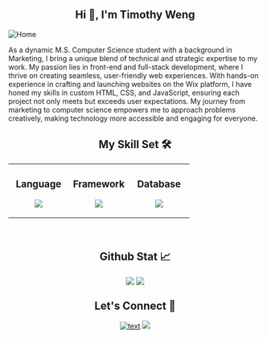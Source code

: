 <h2 align="center"> Hi 👋, I'm Timothy Weng  </h2>



![Home](https://github.com/timothyweng-0606/ColderBear/assets/124215553/24c4bee0-0bcd-4a62-8b5b-3bfef2046181)

<p>As a dynamic M.S. Computer Science student with a background in Marketing, I bring a unique blend of technical and strategic expertise to my work. My passion lies in front-end and full-stack development, where I thrive on creating seamless, user-friendly web experiences. With hands-on experience in crafting and launching websites on the Wix platform, I have honed my skills in custom HTML, CSS, and JavaScript, ensuring each project not only meets but exceeds user expectations. My journey from marketing to computer science empowers me to approach problems creatively, making technology more accessible and engaging for everyone.  </p>

<h2 align="center"> My Skill Set 🛠</h2> 
<div align="center">
<table border="0"><tr><td valign="top" width="33%">



<h3 align="center"> Language </h3> 
<p align="center">
  <a href="https://skillicons.dev">
    <img src="https://skillicons.dev/icons?i=html,css,javascript,java,c,python,swift&perline=3" />
  </a>
</p>
</td><td valign="top" width="33%">



<h3 align="center"> Framework </h3>
<p align="center">
  <a href="https://skillicons.dev">
    <img src="https://skillicons.dev/icons?i=react,nodejs,expressjs,django,git,figma&perline=3" />
  </a>
</p>

</td><td valign="top" width="33%">



<h3 align="center"> Database </h3>
<p align="center">
  <a href="https://skillicons.dev">
    <img src="https://skillicons.dev/icons?i=mongodb,firebase,mysql&perline=3" />
  </a>
</p>
</td>
  </tr>
</table>

</div>
<br/>  


<h2 align="center"> Github Stat 📈</h2> 
<div align="center">
  <img src="https://github-readme-stats.vercel.app/api/top-langs?username=timothyweng-0606"align="center"/>
  <img src="https://github-readme-stats.vercel.app/api?username=timothyweng-0606&show_icons=true&theme=gruvbox&count_private=true&hide_border=true" align="center"/>
</div>  

<div align="center">
<h2> Let's Connect 🤝 </h2>

[![text](https://img.shields.io/badge/LinkedIn-0077B5?style=for-the-badge&logo=linkedin&logoColor=white)](https://www.linkedin.com/in/timothyweng0606)
<img src = "https://www.codewars.com/users/Timothy%20Weng%20/badges/small"/>
</div>


